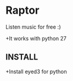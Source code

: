 # Raptor
Listen music for free :)

+It works with python 27

INSTALL
------------
+Install eyed3 for python
